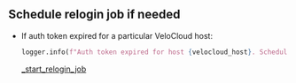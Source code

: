 ## Schedule relogin job if needed

* If auth token expired for a particular VeloCloud host:
    ```python
    logger.info(f"Auth token expired for host {velocloud_host}. Scheduling re-login job...")
    ```

    [_start_relogin_job](_start_relogin_job.md)